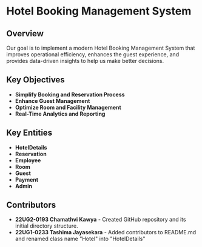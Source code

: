 # Hotel Booking Management System

## Overview

Our goal is to implement a modern Hotel Booking Management System that improves operational efficiency, enhances the guest experience, and provides data-driven insights to help us make better decisions.

## Key Objectives

- **Simplify Booking and Reservation Process**
- **Enhance Guest Management**
- **Optimize Room and Facility Management**
- **Real-Time Analytics and Reporting**

## Key Entities

- **HotelDetails**
- **Reservation**
- **Employee**
- **Room**
- **Guest**
- **Payment**
- **Admin**

## Contributors

- **22UG2-0193 Chamathvi Kawya** - Created GitHub repository and its initial directory structure.
- **22UG1-0233 Tashima Jayasekara** - Added contributors to README.md and renamed class name "Hotel" into "HotelDetails"
